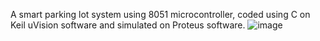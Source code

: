 A smart parking lot system using 8051 microcontroller, coded using C on Keil uVision software and simulated on Proteus software.
![image](https://github.com/user-attachments/assets/f698a013-24b0-4b70-85e6-51f4f492f5e1)
